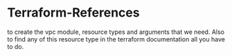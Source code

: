 # Terraform-References
to create the vpc module, resource types and arguments that we need. Also to find any of this resource type in the terraform documentation all you have to do.
